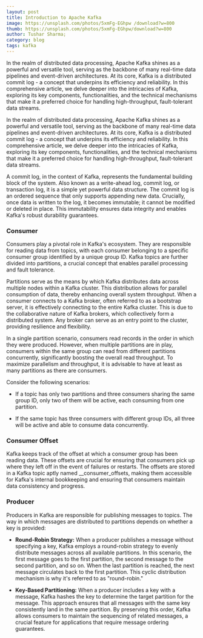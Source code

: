 ```yaml
---
layout: post
title: Introduction to Apache Kafka
image: https://unsplash.com/photos/5xmFg-EGhpw /download?w=800
thumb: https://unsplash.com/photos/5xmFg-EGhpw/download?w=800
author: Tushar Sharma;
category: blog
tags: kafka
---
```


In the realm of distributed data processing, Apache Kafka shines as a powerful and versatile tool, serving as the backbone of many real-time data pipelines and event-driven architectures. At its core, Kafka is a distributed commit log - a concept that underpins its efficiency and reliability. In this comprehensive article, we delve deeper into the intricacies of Kafka, exploring its key components, functionalities, and the technical mechanisms that make it a preferred choice for handling high-throughput, fault-tolerant data streams.<!-- truncate_here -->

In the realm of distributed data processing, Apache Kafka shines as a powerful and versatile tool, serving as the backbone of many real-time data pipelines and event-driven architectures. At its core, Kafka is a distributed commit log - a concept that underpins its efficiency and reliability. In this comprehensive article, we delve deeper into the intricacies of Kafka, exploring its key components, functionalities, and the technical mechanisms that make it a preferred choice for handling high-throughput, fault-tolerant data streams.

A commit log, in the context of Kafka, represents the fundamental building block of the system. Also known as a write-ahead log, commit log, or transaction log, it is a simple yet powerful data structure. The commit log is an ordered sequence that only supports appending new data. Crucially, once data is written to the log, it becomes immutable; it cannot be modified or deleted in place. This immutability ensures data integrity and enables Kafka's robust durability guarantees.


### Consumer

Consumers play a pivotal role in Kafka's ecosystem. They are responsible for reading data from topics, with each consumer belonging to a specific consumer group identified by a unique group ID. Kafka topics are further divided into partitions, a crucial concept that enables parallel processing and fault tolerance.

Partitions serve as the means by which Kafka distributes data across multiple nodes within a Kafka cluster. This distribution allows for parallel consumption of data, thereby enhancing overall system throughput. When a consumer connects to a Kafka broker, often referred to as a bootstrap server, it is effectively connecting to the entire Kafka cluster. This is due to the collaborative nature of Kafka brokers, which collectively form a distributed system. Any broker can serve as an entry point to the cluster, providing resilience and flexibility.

In a single partition scenario, consumers read records in the order in which they were produced. However, when multiple partitions are in play, consumers within the same group can read from different partitions concurrently, significantly boosting the overall read throughput. To maximize parallelism and throughput, it is advisable to have at least as many partitions as there are consumers.

Consider the following scenarios:

* If a topic has only two partitions and three consumers sharing the same group ID, only two of them will be active, each consuming from one partition.

* If the same topic has three consumers with different group IDs, all three will be active and able to consume data concurrently.

### Consumer Offset

Kafka keeps track of the offset at which a consumer group has been reading data. These offsets are crucial for ensuring that consumers pick up where they left off in the event of failures or restarts. The offsets are stored in a Kafka topic aptly named __consumer_offsets, making them accessible for Kafka's internal bookkeeping and ensuring that consumers maintain data consistency and progress.

### Producer

Producers in Kafka are responsible for publishing messages to topics. The way in which messages are distributed to partitions depends on whether a key is provided:

* **Round-Robin Strategy:** When a producer publishes a message without specifying a key, Kafka employs a round-robin strategy to evenly distribute messages across all available partitions. In this scenario, the first message goes to the first partition, the second message to the second partition, and so on. When the last partition is reached, the next message circulates back to the first partition. This cyclic distribution mechanism is why it's referred to as "round-robin."

* **Key-Based Partitioning:** When a producer includes a key with a message, Kafka hashes the key to determine the target partition for the message. This approach ensures that all messages with the same key consistently land in the same partition. By preserving this order, Kafka allows consumers to maintain the sequencing of related messages, a crucial feature for applications that require message ordering guarantees.
